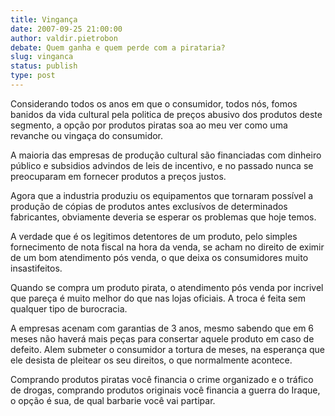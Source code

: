 ```yaml
---
title: Vingança
date: 2007-09-25 21:00:00
author: valdir.pietrobon
debate: Quem ganha e quem perde com a pirataria?
slug: vinganca
status: publish 
type: post
---
```


Considerando todos os anos em que o consumidor, todos nós, fomos banidos da vida cultural pela politica de preços abusivo dos produtos deste segmento, a opção por produtos piratas soa ao meu ver como uma revanche ou vingaça do consumidor.  

A maioria das empresas de produção cultural são financiadas com dinheiro público e subsidios advindos de leis de incentivo, e no passado nunca se preocuparam em fornecer produtos a preços justos.  

Agora que a industria produziu os equipamentos que tornaram possível a produção de cópias de produtos antes exclusívos de determinados fabricantes, obviamente deveria se esperar os problemas que hoje temos.  

A verdade que é os legitimos detentores de um produto, pelo simples fornecimento de nota fiscal na hora da venda, se acham no direito de eximir de um bom atendimento pós venda, o que deixa os consumidores muito insastifeitos.  

Quando se compra um produto pirata, o atendimento pós venda por incrivel que pareça é muito melhor do que nas lojas oficiais. A troca é feita sem qualquer tipo de burocracia.  

A empresas acenam com garantias de 3 anos, mesmo sabendo que em 6 meses não haverá mais peças para consertar aquele produto em caso de defeito. Alem submeter o consumidor a tortura de meses, na esperança que ele desista de pleitear os seu direitos, o que normalmente acontece.  

Comprando produtos piratas você financia o crime organizado e o tráfico de drogas, comprando produtos originais você financia a guerra do Iraque, o opção é sua, de qual barbarie você vai partipar.
